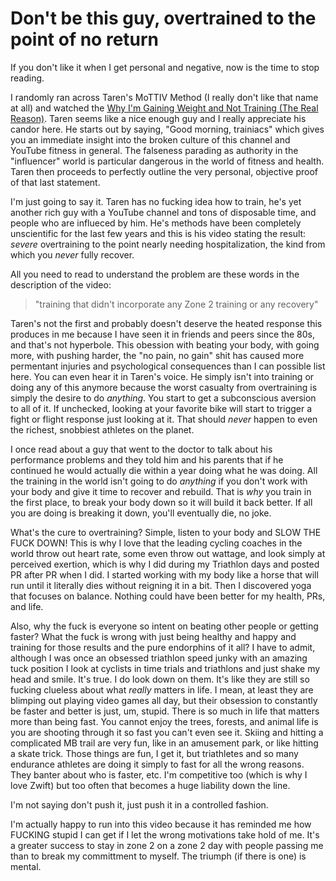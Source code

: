 # Don't be this guy, overtrained to the point of no return 

If you don't like it when I get personal and negative, now is the time to stop reading.

I randomly ran across Taren's MoTTIV Method (I really don't like that name at all) and watched the [Why I'm Gaining Weight and Not Training (The Real Reason)][video]. Taren seems like a nice enough guy and I really appreciate his candor here. He starts out by saying, "Good morning, trainiacs" which gives you an immediate insight into the broken culture of this channel and YouTube fitness in general. The falseness parading as authority in the "influencer" world is particular dangerous in the world of fitness and health. Taren then proceeds to perfectly outline the very personal, objective proof of that last statement.

[video]: <https://youtu.be/b594HpcnZqY>

I'm just going to say it. Taren has no fucking idea how to train, he's yet another rich guy with a YouTube channel and tons of disposable time, and people who are influeced by him. He's methods have been completely unscientific for the last few years and this is his video stating the result: *severe* overtraining to the point nearly needing hospitalization, the kind from which you *never* fully recover.

All you need to read to understand the problem are these words in the description of the video:

> "training that didn't incorporate any Zone 2 training or any recovery"

Taren's not the first and probably doesn't deserve the heated response this produces in me because I have seen it in friends and peers since the 80s, and that's not hyperbole. This obession with beating your body, with going more, with pushing harder, the "no pain, no gain" shit has caused more permentant injuries and psychological consequences than I can possible list here. You can even hear it in Taren's voice. He simply isn't into training or doing any of this anymore because the worst casualty from overtraining is simply the desire to do *anything*. You start to get a subconscious aversion to all of it. If unchecked, looking at your favorite bike will start to trigger a fight or flight response just looking at it. That should *never* happen to even the richest, snobbiest athletes on the planet. 

I once read about a guy that went to the doctor to talk about his performance problems and they told him and his parents that if he continued he would actually die within a year doing what he was doing. All the training in the world isn't going to do *anything* if you don't work with your body and give it time to recover and rebuild. That is *why* you train in the first place, to break your body down so it will build it back better. If all you are doing is breaking it down, you'll eventually die, no joke.

What's the cure to overtraining? Simple, listen to your body and SLOW THE FUCK DOWN! This is why I love that the leading cycling coaches in the world throw out heart rate, some even throw out wattage, and look simply at perceived exertion, which is why I did during my Triathlon days and posted PR after PR when I did. I started working with my body like a horse that will run until it literally dies without reigning it in a bit. Then I discovered yoga that focuses on balance. Nothing could have been better for my health, PRs, and life.

Also, why the fuck is everyone so intent on beating other people or getting faster? What the fuck is wrong with just being healthy and happy and training for those results and the pure endorphins of it all? I have to admit, although I was once an obsessed triathlon speed junky with an amazing tuck position I look at cyclists in time trials and triathlons and just shake my head and smile. It's true. I do look down on them. It's like they are still so fucking clueless about what *really* matters in life. I mean, at least they are blimping out playing video games all day, but their obsession to constantly be faster and better is just, um, stupid. There is so much in life that matters more than being fast. You cannot enjoy the trees, forests, and animal life is you are shooting through it so fast you can't even see it. Skiing and hitting a complicated MB trail are very fun, like in an amusement park, or like hitting a skate trick. Those things are fun, I get it, but triathletes and so many endurance athletes are doing it simply to fast for all the wrong reasons. They banter about who is faster, etc. I'm competitive too (which is why I love Zwift) but too often that becomes a huge liability down the line.

I'm not saying don't push it, just push it in a controlled fashion.

I'm actually happy to run into this video because it has reminded me how FUCKING stupid I can get if I let the wrong motivations take hold of me. It's a greater success to stay in zone 2 on a zone 2 day with people passing me than to break my committment to myself. The triumph (if there is one) is mental.
